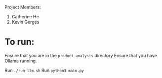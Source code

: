 Project Members:

1. Catherine He
2. Kevin Gerges

# To run:

Ensure that you are in the `product_analysis` directory
Ensure that you have Ollama running. 

Run `./run-llm.sh`
Run `python3 main.py`
